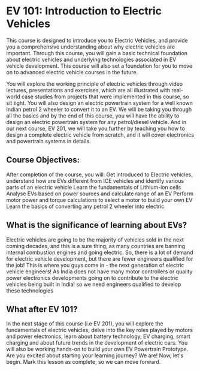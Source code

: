 # EV 101: Introduction to Electric Vehicles
This course is designed to introduce you to Electric Vehicles, and provide you a comprehensive understanding about why electric vehicles are important. Through this course, you will gain a basic technical foundation about electric vehicles and underlying technologies associated in EV vehicle development. 
This course will also set a foundation for you to move on to advanced electric vehicle courses in the future.


You will explore the working principle of electric vehicles through video lectures, presentations and exercises, which are all illustrated with real-world case studies from projects that were implemented in this course, so sit tight.
You will also design an electric powertrain system for a well known Indian petrol 2 wheeler to convert it to an EV. We will be taking you through all the basics  and by the end of this course, you will have the ability to design an electric powertrain system for any petrol/diesel vehicle.
And in our next course, EV 201, we will take you further by teaching you how to design a complete electric vehicle from scratch, and it will cover electronics and powertrain systems in details.

## Course Objectives:

After completion of the course, you will:
Get introduced to Electric vehicles, understand how are EVs different from ICE vehicles and identify various parts of an electric vehicle
Learn the fundamentals of Lithium-ion cells
Analyse EVs based on power sources and calculate range of an EV
Perform motor power and torque calculations to select a motor to build your own EV
Learn the basics of converting any petrol 2 wheeler into electric

## What is the significance of learning about EVs? 

Electric vehicles are going to be the majority of vehicles sold in the next coming decades, and this is a sure thing, as many countries are banning internal combustion engines and going electric.
So, there is a lot of demand for electric vehicle development, but there are fewer engineers qualified for the job! This is where you guys come in - the next generation of electric vehicle engineers!
As India does not have many motor controllers or quality power electronics developments going on to contribute to the electric vehicles being built in India! so we need engineers qualified to develop these technologies

## What after EV 101?
In the next stage of this course (i.e EV 201), you will explore the fundamentals of electric vehicles, delve into the key roles played by motors and power electronics, learn about battery technology, EV charging, smart charging and about future trends in the development of electric cars. You will also be working hands-on to build your own EV Powertrain Prototype.
Are you excited about starting your learning journey? We are!
Now, let's begin. Mark this lesson as complete, so we can move forward.
